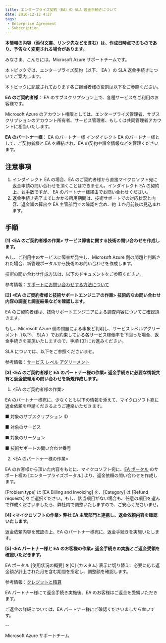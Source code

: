 ```yaml
---
title: エンタープライズ契約（EA）の SLA 返金手続きについて
date: 2016-12-12 4:27
tags:
 - Enterprise Agreement
 - Subscription
---
```

**本情報の内容（添付文書、リンク先などを含む）は、作成日時点でのものであり、予告なく変更される場合があります。**

みなさま、こんちには。Microsoft Azure サポートチームです。

本トピックでは、エンタープライズ契約（以下、 EA ）の SLA 返金手続きについてご案内します。

本トピックに記載されております各ご担当者様の役割は以下をご参照ください。

**EA のご契約者様**： EA のサブスクリプション上で、各種サービスをご利用のお客様です。

Microsoft Azure のアカウント権限としては、エンタープライズ管理者、サブスクリプションのアカウント所有者、サービス管理者、もしくは共同管理者アカウントに相当いたします。

**EA のパートナー様**： EA のパートナー様 インダイレクト EA のパートナー様として、ご契約者様と EA を締結され、EA の契約や課金情報などを管理くださいます。

## **注意事項**

1.  インダイレクト EA の場合、EA のご契約者様から直接マイクロソフト宛に返金申請の問い合わせを頂くことはできません。インダイレクト EA の契約上、お手数ですが、 EA のパートナー様経由でお問い合わせください。
2.  返金手続き完了までにかかる所用期間は、技術サポートでの対応状況と内容、返金額の算出や EA 主管部門での確認を含め、約 １か月前後は見込まれます。

## **手順**

**\[1\] <EA のご契約者様の作業\>** **サービス障害に関する技術の問い合わせを作成します。**

もし、ご利用中のサービスに障害が発生し、Microsoft Azure 側の問題と判断された場合、新管理ポータルから技術のお問い合わせを作成します。

技術の問い合わせ作成方法は、以下のドキュメントをご参照ください。

参考情報：[サポートにお問い合わせする方法について](https://blogs.msdn.microsoft.com/dsazurejp/2013/10/30/213/)

**\[2\] <EA のご契約者様と技術サポートエンジニアの作業\>** **技術的なお問い合わせ内容の調査と調査結果などを確認します。**

EA のご契約者様は、技術サポートエンジニアによる調査内容についてご確認頂きます。

もし、Microsoft Azure 側の問題による事象と判明し、サービスレベルアグリーメント（以下、 SLA ）でお約束している各サービス稼働率を下回った場合、返金手続きを実施いたしますので、手順 \[3\] にお進みください。

SLA については、以下をご参照くださいませ。

参考情報：[サービス レベル アグリーメント](https://azure.microsoft.com/ja-jp/support/legal/sla/)

**\[3\] <EA のご契約者様と EA のパートナー様の作業\>** **返金手続きに必要な情報共有と返金依頼用の問い合わせを新規作成します。**

1.  <EA のご契約者様の作業\>

EA のパートナー様宛に、少なくとも以下の情報を添えて、マイクロソフト宛に返金依頼を申請くださるようご連絡いただきます。

■ 対象のサブスクリプション ID

■ 対象のサービス

■ 対象のリージョン

■ 技術サポートの問い合わせ番号

2.  <EA のパートナー様の作業\>

EA のお客様から頂いた内容をもとに、マイクロソフト宛に、[EA ポータル](https://ea.azure.com/) のサポート欄の \[エンタープライズポータル\] より、返金依頼の問い合わせを作成します。

\[Problem type\] は \[EA Billing and Invoicing\] を、\[Category\] は \[Refund requests\] をご選択ください。もし、該当項目がない場合も、任意の項目を選んで作成くださいましたら、弊社内で調整いたしますので、ご安心くださいませ。

**\[4\] <マイクロソフトの作業\>** **弊社 EA 主管部門と連携し、返金依頼内容を確認いたします。**

返金依頼内容を確認の上、EA のパートナー様宛に、返金手続きを実施いたします。

**\[5\] <EA パートナー様と EA のお客様の作業\>** **返金手続きの実施とご返金受領を確認いただきます。**

EA ポータル [使用状況の概要] を[C] (カスタム) 表示に切り替え、必要に応じ返金額が計上された月を含む期間を指定し、調整額を確認します。

参考情報：[クレジットと精算](https://docs.microsoft.com/ja-jp/azure/cost-management-billing/manage/ea-portal-enrollment-invoices#credits-and-adjustments)

EA パートナー様にて返金手続き実施後、EA のお客様はご返金を受領いただきます。

ご返金の詳細については、EA パートナー様にご確認くださいましたら幸いです。

\--

Microsoft Azure サポートチーム
